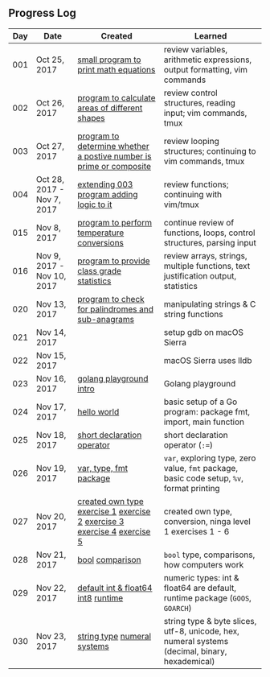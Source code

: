## Progress Log

| Day | Date | Created | Learned |
| --- | --- | --- | --- |
| 001 | Oct 25, 2017 | [small program to print math equations](001) | review variables, arithmetic expressions, output formatting, vim commands  |
| 002 | Oct 26, 2017 | [program to calculate areas of different shapes](002) | review control structures, reading input; vim commands, tmux  |
| 003 | Oct 27, 2017 | [program to determine whether a postive number is prime or composite](003) | review looping structures; continuing to vim commands, tmux  |
| 004 | Oct 28, 2017 - Nov 7, 2017 | [extending 003 program adding logic to it](004) | review functions; continuing with vim/tmux  |
| 015 | Nov 8, 2017 | [program to perform temperature conversions](015) | continue review of functions, loops, control structures, parsing input  |
| 016 | Nov 9, 2017 - Nov 10, 2017 | [program to provide class grade statistics](016) | review arrays, strings, multiple functions, text justification output, statistics  |
| 020 | Nov 13, 2017 | [program to check for palindromes and sub-anagrams](020) | manipulating strings & C string functions  |
| 021 | Nov 14, 2017 | [](020) | setup gdb on macOS Sierra  |
| 022 | Nov 15, 2017 |  | macOS Sierra uses lldb  |
| 023 | Nov 16, 2017 | [golang playground intro](https://play.golang.org/p/v3rrZLwEUC) | Golang playground  |
| 024 | Nov 17, 2017 | [hello world](https://play.golang.org/p/o2NYwbQ7Ig) | basic setup of a Go program: package fmt, import, main function  |
| 025 | Nov 18, 2017 | [short declaration operator](https://play.golang.org/p/GF93YArR2B) | short declaration operator (`:=`)  |
| 026 | Nov 19, 2017 | [var, type, fmt package](https://play.golang.org/p/f-up2o9wOO) | `var`, exploring type, zero value, `fmt` package, basic code setup, `%v`, format printing  |
| 027 | Nov 20, 2017 | [created own type](https://play.golang.org/p/1NqUFF242Y) [exercise 1](https://play.golang.org/p/mpZCr6B0z8) [exercise 2](https://play.golang.org/p/jzHwSlles9) [exercise 3](https://play.golang.org/p/QFctSQB_h3) [exercise 4](https://play.golang.org/p/OQyOGQcTPs) [exercise 5](https://play.golang.org/p/NgA-wXd98v) | created own type, conversion, ninga level 1 exercises 1 - 6 |
| 028 | Nov 21, 2017 | [bool](https://play.golang.org/p/WmPsOkVzwS) [comparison](https://play.golang.org/p/HG3NreILQp) | `bool` type, comparisons, how computers work |
| 029 | Nov 22, 2017 | [default int & float64](https://play.golang.org/p/qjYiYoiBwI) [int8](https://play.golang.org/p/Nua9rIzKHW) [runtime](https://play.golang.org/p/deN0M5G7Du) | numeric types: int & float64 are default, runtime package (`GOOS`, `GOARCH`)  |
| 030 | Nov 23, 2017 | [string type](https://play.golang.org/p/9SgpJjsoBn) [numeral systems](https://play.golang.org/p/1kaxL0Maml) | string type & byte slices, utf-8, unicode, hex, numeral systems (decimal, binary, hexademical)  |
